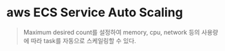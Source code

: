 # aws ECS Service Auto Scaling

> Maximum desired count를 설정하여 memory, cpu, network 등의 사용량에 따라 task를 자동으로 스케일링할 수 있다.
